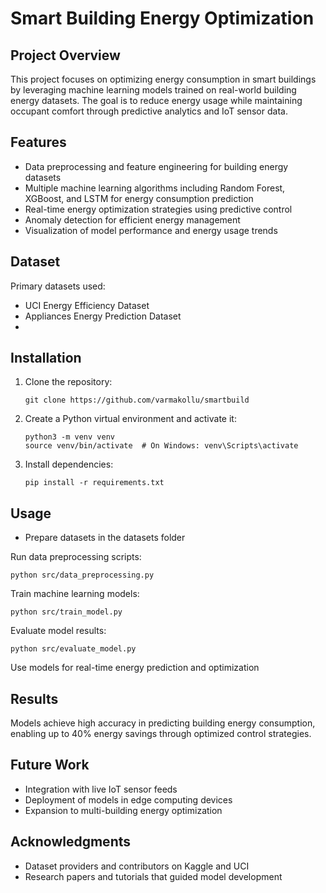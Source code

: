 # Smart Building Energy Optimization

## Project Overview
This project focuses on optimizing energy consumption in smart buildings by leveraging machine learning models trained on real-world building energy datasets. The goal is to reduce energy usage while maintaining occupant comfort through predictive analytics and IoT sensor data.

## Features
- Data preprocessing and feature engineering for building energy datasets
- Multiple machine learning algorithms including Random Forest, XGBoost, and LSTM for energy consumption prediction
- Real-time energy optimization strategies using predictive control
- Anomaly detection for efficient energy management
- Visualization of model performance and energy usage trends

## Dataset
Primary datasets used:
- UCI Energy Efficiency Dataset
- Appliances Energy Prediction Dataset
- 
## Installation
1. Clone the repository:
   ```
   git clone https://github.com/varmakollu/smartbuild
   ```
2. Create a Python virtual environment and activate it:
   ```
   python3 -m venv venv
   source venv/bin/activate  # On Windows: venv\Scripts\activate
   ```
3. Install dependencies:
   ```
   pip install -r requirements.txt
   ```

## Usage

- Prepare datasets in the datasets folder

Run data preprocessing scripts:
```
python src/data_preprocessing.py
```
Train machine learning models:
```
python src/train_model.py
```
Evaluate model results:
```
python src/evaluate_model.py
```
Use models for real-time energy prediction and optimization

## Results
Models achieve high accuracy in predicting building energy consumption, enabling up to 40% energy savings through optimized control strategies.

## Future Work
- Integration with live IoT sensor feeds
- Deployment of models in edge computing devices
- Expansion to multi-building energy optimization

## Acknowledgments
- Dataset providers and contributors on Kaggle and UCI
- Research papers and tutorials that guided model development
